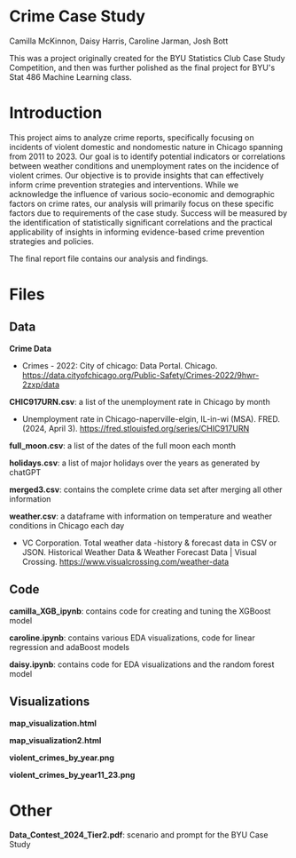 # Crime Case Study

Camilla McKinnon,
Daisy Harris,
Caroline Jarman,
Josh Bott

This was a project originally created for the BYU Statistics Club Case Study Competition, and then was further polished as the final project for BYU's Stat 486 Machine Learning class. 

# Introduction

This project aims to analyze crime reports, specifically focusing on incidents of violent domestic and nondomestic nature in Chicago spanning from 2011 to 2023. Our goal is to identify potential indicators or correlations between weather conditions and unemployment rates on the incidence of violent crimes. Our objective is to provide insights that can effectively inform crime prevention strategies and interventions. While we acknowledge the influence of various socio-economic and demographic factors on crime rates, our analysis will primarily focus on these specific factors due to requirements of the case study. Success will be measured by the identification of statistically significant correlations and the practical applicability of insights in informing evidence-based crime prevention strategies and policies.

The final report file contains our analysis and findings.

# Files

## Data

**Crime Data**
- Crimes - 2022: City of chicago: Data Portal. Chicago.							https://data.cityofchicago.org/Public-Safety/Crimes-2022/9hwr-2zxp/data

**CHIC917URN.csv**: a list of the unemployment rate in Chicago by month
- Unemployment rate in Chicago-naperville-elgin, IL-in-wi (MSA). FRED. (2024, April 3).			https://fred.stlouisfed.org/series/CHIC917URN 

**full_moon.csv**: a list of the dates of the full moon each month

**holidays.csv**: a list of major holidays over the years as generated by chatGPT

**merged3.csv**: contains the complete crime data set after merging all other information

**weather.csv**: a dataframe with information on temperature and weather conditions in Chicago each day
- VC Corporation. Total weather data -history & forecast data in CSV or JSON. Historical
Weather Data & Weather Forecast Data | Visual Crossing. 
https://www.visualcrossing.com/weather-data


## Code

**camilla_XGB_ipynb**: contains code for creating and tuning the XGBoost model

**caroline.ipynb**: contains various EDA visualizations, code for linear regression and adaBoost models

**daisy.ipynb**: contains code for EDA visualizations and the random forest model

## Visualizations

**map_visualization.html**

**map_visualization2.html**

**violent_crimes_by_year.png**

**violent_crimes_by_year11_23.png**

# Other

**Data_Contest_2024_Tier2.pdf**: scenario and prompt for the BYU Case Study





